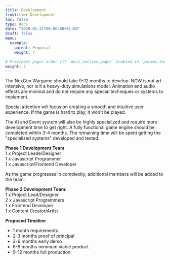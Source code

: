 ```yaml
---
title: Development
linktitle: Development
toc: false
type: docs
date: "2020-01-21T00:00:00+01:00"
draft: false
menu:
  example:
    parent: Proposal
    weight: 7

# Prev/next pager order (if `docs_section_pager` enabled in `params.toml`)
weight: 7
---
```

The NexGen Wargame should take 9-12 months to develop.  NGW is not art intensive, nor is it a heavy-duty simulations model.  Animation and audio effects are minimal and do not require any special techniques or systems to implement.

Special attention will focus on creating a smooth and intuitive user experience. If the game is hard to play, it won't be played. 

The AI and Event system will also be highly specialized and require more development time to get right. A fully functional game engine should be completed within 3-4 months. The remaining time will be spent getting the "specialized systems" developed and tested.

**Phase 1 Development Team**  
1 x Project Leade/Designer  
1 x Javascript Programmer  
1 x Javascript/Frontend Developer  

As the game progresses in complexity, additional members will be added to the team.

**Phase 2 Development Team:**  
1 x Project Lead/Designer  
2 x Javascript Programmers  
1 x Frontend Developer  
1 x Content Creator/Artist  

**Proposed Timeline**  
- 1 month requirements
- 2-3 months proof of principal  
- 3-6 months early demo  
- 6-9 months minimum viable product  
- 9-12 months full production  
